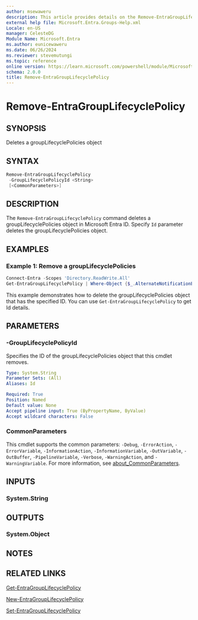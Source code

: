 ```yaml
---
author: msewaweru
description: This article provides details on the Remove-EntraGroupLifecyclePolicy command.
external help file: Microsoft.Entra.Groups-Help.xml
Locale: en-US
manager: CelesteDG
Module Name: Microsoft.Entra
ms.author: eunicewaweru
ms.date: 06/26/2024
ms.reviewer: stevemutungi
ms.topic: reference
online version: https://learn.microsoft.com/powershell/module/Microsoft.Entra/Remove-EntraGroupLifecyclePolicy
schema: 2.0.0
title: Remove-EntraGroupLifecyclePolicy
---
```


# Remove-EntraGroupLifecyclePolicy

## SYNOPSIS

Deletes a groupLifecyclePolicies object

## SYNTAX

```powershell
Remove-EntraGroupLifecyclePolicy
 -GroupLifecyclePolicyId <String>
 [<CommonParameters>]
```

## DESCRIPTION

The `Remove-EntraGroupLifecyclePolicy` command deletes a groupLifecyclePolicies object in Microsoft Entra ID. Specify `Id` parameter deletes the groupLifecyclePolicies object.

## EXAMPLES

### Example 1: Remove a groupLifecyclePolicies

```powershell
Connect-Entra -Scopes 'Directory.ReadWrite.All'
Get-EntraGroupLifecyclePolicy | Where-Object {$_.AlternateNotificationEmails -eq 'example@contoso.com'} | Remove-EntraGroupLifecyclePolicy
```

This example demonstrates how to delete the groupLifecyclePolicies object that has the specified ID. You can use `Get-EntraGroupLifecyclePolicy` to get Id details.

## PARAMETERS

### -GroupLifecyclePolicyId

Specifies the ID of the groupLifecyclePolicies object that this cmdlet removes.

```yaml
Type: System.String
Parameter Sets: (All)
Aliases: Id

Required: True
Position: Named
Default value: None
Accept pipeline input: True (ByPropertyName, ByValue)
Accept wildcard characters: False
```

### CommonParameters

This cmdlet supports the common parameters: `-Debug`, `-ErrorAction`, `-ErrorVariable`, `-InformationAction`, `-InformationVariable`, `-OutVariable`, `-OutBuffer`, `-PipelineVariable`, `-Verbose`, `-WarningAction`, and `-WarningVariable`. For more information, see [about_CommonParameters](https://go.microsoft.com/fwlink/?LinkID=113216).

## INPUTS

### System.String

## OUTPUTS

### System.Object

## NOTES

## RELATED LINKS

[Get-EntraGroupLifecyclePolicy](Get-EntraGroupLifecyclePolicy.md)

[New-EntraGroupLifecyclePolicy](New-EntraGroupLifecyclePolicy.md)

[Set-EntraGroupLifecyclePolicy](Set-EntraGroupLifecyclePolicy.md)
